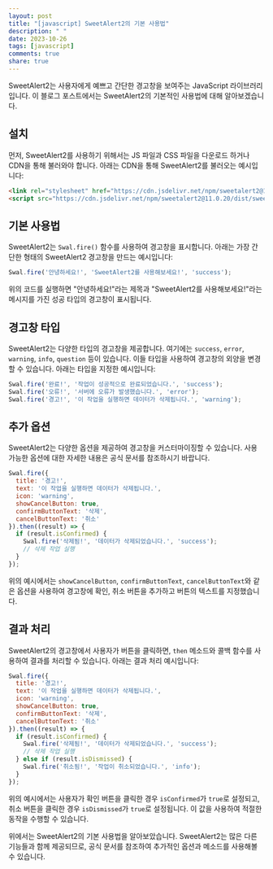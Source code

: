 ```yaml
---
layout: post
title: "[javascript] SweetAlert2의 기본 사용법"
description: " "
date: 2023-10-26
tags: [javascript]
comments: true
share: true
---
```


SweetAlert2는 사용자에게 예쁘고 간단한 경고창을 보여주는 JavaScript 라이브러리입니다. 이 블로그 포스트에서는 SweetAlert2의 기본적인 사용법에 대해 알아보겠습니다.

## 설치

먼저, SweetAlert2를 사용하기 위해서는 JS 파일과 CSS 파일을 다운로드 하거나 CDN을 통해 불러와야 합니다. 아래는 CDN을 통해 SweetAlert2를 불러오는 예시입니다:

```html
<link rel="stylesheet" href="https://cdn.jsdelivr.net/npm/sweetalert2@11.0.20/dist/sweetalert2.min.css">
<script src="https://cdn.jsdelivr.net/npm/sweetalert2@11.0.20/dist/sweetalert2.all.min.js"></script>
```

## 기본 사용법

SweetAlert2는 `Swal.fire()` 함수를 사용하여 경고창을 표시합니다. 아래는 가장 간단한 형태의 SweetAlert2 경고창을 만드는 예시입니다:

```javascript
Swal.fire('안녕하세요!', 'SweetAlert2를 사용해보세요!', 'success');
```

위의 코드를 실행하면 "안녕하세요!"라는 제목과 "SweetAlert2를 사용해보세요!"라는 메시지를 가진 성공 타입의 경고창이 표시됩니다.

## 경고창 타입

SweetAlert2는 다양한 타입의 경고창을 제공합니다. 여기에는 `success`, `error`, `warning`, `info`, `question` 등이 있습니다. 이들 타입을 사용하여 경고창의 외양을 변경할 수 있습니다. 아래는 타입을 지정한 예시입니다:

```javascript
Swal.fire('완료!', '작업이 성공적으로 완료되었습니다.', 'success');
Swal.fire('오류!', '서버에 오류가 발생했습니다.', 'error');
Swal.fire('경고!', '이 작업을 실행하면 데이터가 삭제됩니다.', 'warning');
```

## 추가 옵션

SweetAlert2는 다양한 옵션을 제공하여 경고창을 커스터마이징할 수 있습니다. 사용 가능한 옵션에 대한 자세한 내용은 공식 문서를 참조하시기 바랍니다.

```javascript
Swal.fire({
  title: '경고!',
  text: '이 작업을 실행하면 데이터가 삭제됩니다.',
  icon: 'warning',
  showCancelButton: true,
  confirmButtonText: '삭제',
  cancelButtonText: '취소'
}).then((result) => {
  if (result.isConfirmed) {
    Swal.fire('삭제됨!', '데이터가 삭제되었습니다.', 'success');
    // 삭제 작업 실행
  }
});
```

위의 예시에서는 `showCancelButton`, `confirmButtonText`, `cancelButtonText`와 같은 옵션을 사용하여 경고창에 확인, 취소 버튼을 추가하고 버튼의 텍스트를 지정했습니다.

## 결과 처리

SweetAlert2의 경고창에서 사용자가 버튼을 클릭하면, `then` 메소드와 콜백 함수를 사용하여 결과를 처리할 수 있습니다. 아래는 결과 처리 예시입니다:

```javascript
Swal.fire({
  title: '경고!',
  text: '이 작업을 실행하면 데이터가 삭제됩니다.',
  icon: 'warning',
  showCancelButton: true,
  confirmButtonText: '삭제',
  cancelButtonText: '취소'
}).then((result) => {
  if (result.isConfirmed) {
    Swal.fire('삭제됨!', '데이터가 삭제되었습니다.', 'success');
    // 삭제 작업 실행
  } else if (result.isDismissed) {
    Swal.fire('취소됨!', '작업이 취소되었습니다.', 'info');
  }
});
```

위의 예시에서는 사용자가 확인 버튼을 클릭한 경우 `isConfirmed`가 `true`로 설정되고, 취소 버튼을 클릭한 경우 `isDismissed`가 `true`로 설정됩니다. 이 값을 사용하여 적절한 동작을 수행할 수 있습니다.

위에서는 SweetAlert2의 기본 사용법을 알아보았습니다. SweetAlert2는 많은 다른 기능들과 함께 제공되므로, 공식 문서를 참조하여 추가적인 옵션과 메소드를 사용해볼 수 있습니다.